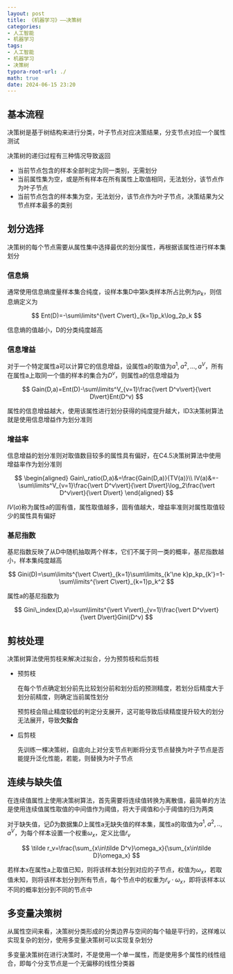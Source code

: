 ```yaml
---
layout: post
title: 《机器学习》——决策树
categories:
- 人工智能
- 机器学习
tags:
- 人工智能
- 机器学习
- 决策树
typora-root-url: ./
math: true
date: 2024-06-15 23:20
---
```


## 基本流程

决策树是基于树结构来进行分类，叶子节点对应决策结果，分支节点对应一个属性测试

决策树的递归过程有三种情况导致返回

-   当前节点包含的样本全部判定为同一类别，无需划分
-   当前属性集为空，或是所有样本在所有属性上取值相同，无法划分，该节点作为叶子节点
-   当前节点包含的样本集为空，无法划分，该节点作为叶子节点，决策结果为父节点样本最多的类别

## 划分选择

决策树的每个节点需要从属性集中选择最优的划分属性，再根据该属性进行样本集划分

### 信息熵

通常使用信息熵度量样本集合纯度，设样本集D中第k类样本所占比例为$p_k$，则信息熵定义为

$$
Ent(D)=-\sum\limits^{\vert C\vert}_{k=1}p_k\log_2p_k
$$

信息熵的值越小，D的分类纯度越高

### 信息增益

对于一个特定属性a可以计算它的信息增益，设属性a的取值为$a^1,a^2,...,a^V$，所有在属性a上取同一个值的样本的集合为$D^v$，则属性a的信息增益为

$$
Gain(D,a)=Ent(D)-\sum\limits^V_{v=1}\frac{\vert D^v\vert}{\vert D\vert}Ent(D^v)
$$

属性的信息增益越大，使用该属性进行划分获得的纯度提升越大，ID3决策树算法就是使用信息增益作为划分准则

### 增益率

信息增益的划分准则对取值数目较多的属性具有偏好，在C4.5决策树算法中使用增益率作为划分准则

$$
\begin{aligned}
Gain\_ratio(D,a)&=\frac{Gain(D,a)}{TV(a)}\\
IV(a)&=-\sum\limits^V_{v=1}\frac{\vert D^v\vert}{\vert D\vert}\log_2\frac{\vert D^v\vert}{\vert D\vert}
\end{aligned}
$$

$IV(a)$称为属性a的固有值，属性取值越多，固有值越大，增益率准则对属性取值较少的属性具有偏好

### 基尼指数

基尼指数反映了从D中随机抽取两个样本，它们不属于同一类的概率，基尼指数越小，样本集纯度越高

$$
Gini(D)=\sum\limits^{\vert C\vert}_{k=1}\sum\limits_{k'\ne k}p_kp_{k'}=1-\sum\limits^{\vert C\vert}_{k=1}p_k^2
$$

属性a的基尼指数为

$$
Gini\_index(D,a)=\sum\limits^{\vert V\vert}_{v=1}\frac{\vert D^v\vert}{\vert D\vert}Gini(D^v)
$$

## 剪枝处理

决策树算法使用剪枝来解决过拟合，分为预剪枝和后剪枝

-   预剪枝

    在每个节点确定划分前先比较划分前和划分后的预测精度，若划分后精度大于划分前精度，则确定当前属性划分

    预剪枝会阻止精度较低的判定分支展开，这可能导致后续精度提升较大的划分无法展开，导致**欠拟合**

-   后剪枝

    先训练一棵决策树，自底向上对分支节点判断将分支节点替换为叶子节点是否能提升泛化性能，若能，则替换为叶子节点

## 连续与缺失值

在连续值属性上使用决策树算法，首先需要将连续值转换为离散值，最简单的方法是使用连续值属性取值的中间值作为阈值，将大于阈值和小于阈值的归为两类

对于缺失值，记$\tilde D$为数据集$D$上属性a无缺失值的样本集，属性a的取值为$a^1,a^2,..,a^V$，为每个样本设置一个权重$\omega_x$，定义比值$\tilde r_v$

$$
\tilde r_v=\frac{\sum_{x\in\tilde D^v}\omega_x}{\sum_{x\in\tilde D}\omega_x}
$$

若样本x在属性a上取值已知，则将该样本划分到对应的子节点，权值为$\omega_x$，若取值未知，则将该样本划分到所有节点，每个节点中的权重为$\tilde r_v\cdot\omega_x$，即将该样本以不同的概率划分到不同的节点中

## 多变量决策树

从属性空间来看，决策树分类形成的分类边界与空间的每个轴是平行的，这样难以实现复杂的划分，使用多变量决策树可以实现复杂划分

多变量决策树在进行决策时，不是使用一个单一属性，而是使用多个属性的线性组合，即每个分支节点是一个无偏移的线性分类器
